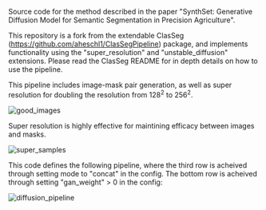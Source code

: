 Source code for the method described in the paper "SynthSet: Generative Diffusion Model for Semantic Segmentation in Precision Agriculture".

This repository is a fork from the extendable ClasSeg (https://github.com/aheschl1/ClasSegPipeline) package, and implements functionality using the "super_resolution" and "unstable_diffusion" extensions. Please read the ClasSeg README for in depth details on how to use the pipeline.

This pipeline includes image-mask pair generation, as well as super resolution for doubling the resolution from $128^2$ to $256^2$.

![good_images](https://github.com/user-attachments/assets/fa95bceb-ef7e-46c2-8743-2cf24b42c865)

Super resolution is highly effective for maintining efficacy between images and masks.

![super_samples](https://github.com/user-attachments/assets/96b2f717-f56e-43df-a28b-39b18dc560b1)

This code defines the following pipeline, where the third row is acheived through setting mode to "concat" in the config. The bottom row is acheived through setting "gan_weight" > 0  in the config:

![diffusion_pipeline](https://github.com/user-attachments/assets/9f7e2851-2a82-4c09-a269-7612011a3ec0)
